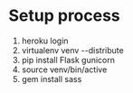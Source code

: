 # Setup process
1. heroku login
1. virtualenv venv --distribute
1. pip install Flask gunicorn
1. source venv/bin/active
1. gem install sass



